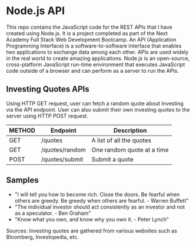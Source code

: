 # Node.js API
This repo contains the JavaScript code for the REST APIs that I have created using Node.js. It is a project completed as part of the Next Academy Full Stack Web Development Bootcamp. An API (Application Programming Interface) is a software-to-software interface that enables two applications to exchange data among each other. APIs are used widely in the real world to create amazing applications. Node.js is an open-source, cross-platform JavaScript run-time environment that executes JavaScript code outside of a browser and can perform as a server to run the APIs. 

## Investing Quotes APIs
Using HTTP GET request, user can fetch a random quote about Investing via the API endpoint. User can also submit their own investing quotes to the server using HTTP POST request.

| METHOD | Endpoint | Description |
| --- | --- | --- |
| GET | /quotes | A list of all the quotes |
| GET | /quotes/random | One random quote at a time |
| POST | /quotes/submit | Submit a quote |


## Samples
- "I will tell you how to become rich. Close the doors. Be fearful when others are greedy. Be greedy when others are fearful. - Warren Buffett"
- "The individual investor should act consistently as an investor and not as a speculator. - Ben Graham"
- "Know what you own, and know why you own it. - Peter Lynch"


Sources: Investing quotes are gathered from various websites such as Bloomberg, Investopedia, etc.
